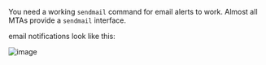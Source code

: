 
You need a working `sendmail` command for email alerts to work. Almost all MTAs provide a `sendmail` interface.

email notifications look like this:

![image](https://cloud.githubusercontent.com/assets/2662304/18407294/e9218c68-7714-11e6-8739-e4dd8a498252.png)